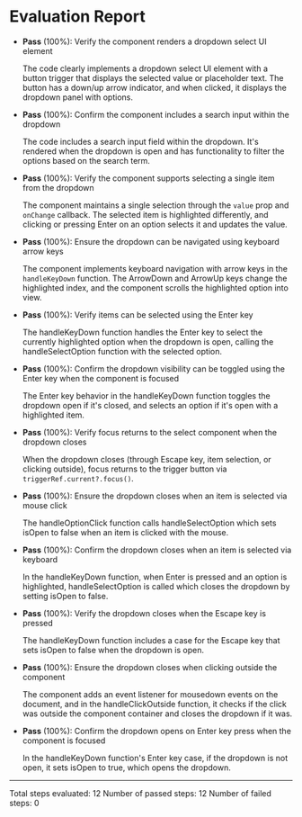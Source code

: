 # Evaluation Report

- **Pass** (100%): Verify the component renders a dropdown select UI element
    
    The code clearly implements a dropdown select UI element with a button trigger that displays the selected value or placeholder text. The button has a down/up arrow indicator, and when clicked, it displays the dropdown panel with options.

- **Pass** (100%): Confirm the component includes a search input within the dropdown
    
    The code includes a search input field within the dropdown. It's rendered when the dropdown is open and has functionality to filter the options based on the search term.

- **Pass** (100%): Verify the component supports selecting a single item from the dropdown
    
    The component maintains a single selection through the `value` prop and `onChange` callback. The selected item is highlighted differently, and clicking or pressing Enter on an option selects it and updates the value.

- **Pass** (100%): Ensure the dropdown can be navigated using keyboard arrow keys
    
    The component implements keyboard navigation with arrow keys in the `handleKeyDown` function. The ArrowDown and ArrowUp keys change the highlighted index, and the component scrolls the highlighted option into view.

- **Pass** (100%): Verify items can be selected using the Enter key
    
    The handleKeyDown function handles the Enter key to select the currently highlighted option when the dropdown is open, calling the handleSelectOption function with the selected option.

- **Pass** (100%): Confirm the dropdown visibility can be toggled using the Enter key when the component is focused
    
    The Enter key behavior in the handleKeyDown function toggles the dropdown open if it's closed, and selects an option if it's open with a highlighted item.

- **Pass** (100%): Verify focus returns to the select component when the dropdown closes
    
    When the dropdown closes (through Escape key, item selection, or clicking outside), focus returns to the trigger button via `triggerRef.current?.focus()`.

- **Pass** (100%): Ensure the dropdown closes when an item is selected via mouse click
    
    The handleOptionClick function calls handleSelectOption which sets isOpen to false when an item is clicked with the mouse.

- **Pass** (100%): Confirm the dropdown closes when an item is selected via keyboard
    
    In the handleKeyDown function, when Enter is pressed and an option is highlighted, handleSelectOption is called which closes the dropdown by setting isOpen to false.

- **Pass** (100%): Verify the dropdown closes when the Escape key is pressed
    
    The handleKeyDown function includes a case for the Escape key that sets isOpen to false when the dropdown is open.

- **Pass** (100%): Ensure the dropdown closes when clicking outside the component
    
    The component adds an event listener for mousedown events on the document, and in the handleClickOutside function, it checks if the click was outside the component container and closes the dropdown if it was.

- **Pass** (100%): Confirm the dropdown opens on Enter key press when the component is focused
    
    In the handleKeyDown function's Enter key case, if the dropdown is not open, it sets isOpen to true, which opens the dropdown.

---

Total steps evaluated: 12
Number of passed steps: 12
Number of failed steps: 0